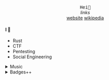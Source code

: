 <p align="center">
	<br><br>
	<samp>
		Hei👋
	</samp>
	<br>
	<i>links</i>
	<br>
	<a href="https://tira.tech">website</a> <a href="https://en.wikipedia.org/wiki/User:Tiraboschi">wikipedia</a>
</p>

#### I 💖
* Rust
* CTF
* Pentesting
* Social Engineering

<details>
	<summary>Music</summary>
	
	<a href="https://youtu.be/e5nz2BdtesE">HUMANSUIT : GONE.Fludd</a>
	<a href="https://youtu.be/Egmtu1OP0xE">Окей : Тима Белорусских</a>
	<a href="https://youtu.be/c_tSDJD1Jf8">Пачка Сигарет : LIZER</a>

</details>

<details>
	<summary>Badges++</summary>
	
	[![forthebadge](https://forthebadge.com/images/badges/fuck-it-ship-it.svg)](https://forthebadge.com)
	[![forthebadge](https://forthebadge.com/images/badges/uses-html.svg)](https://forthebadge.com)
	[![forthebadge](https://forthebadge.com/images/badges/uses-badges.svg)](https://forthebadge.com)
	[![forthebadge](https://forthebadge.com/images/badges/ages-12.svg)](https://forthebadge.com)
	[![forthebadge](https://forthebadge.com/images/badges/built-by-codebabes.svg)](https://forthebadge.com)
	[![forthebadge](https://forthebadge.com/images/badges/built-by-developers.svg)](https://forthebadge.com)
	[![forthebadge](https://forthebadge.com/images/badges/built-with-resentment.svg)](https://forthebadge.com)
	[![forthebadge](https://forthebadge.com/images/badges/certified-elijah-wood.svg)](https://forthebadge.com)
	[![forthebadge](https://forthebadge.com/images/badges/contains-technical-debt.svg)](https://forthebadge.com)
	[![forthebadge](https://forthebadge.com/images/badges/reading-6th-grade-level.svg)](https://forthebadge.com)	

</details>

